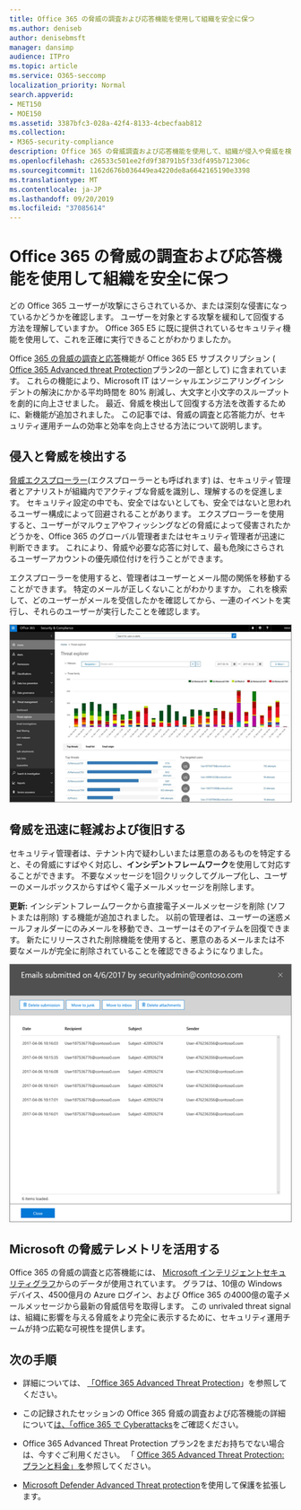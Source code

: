 ```yaml
---
title: Office 365 の脅威の調査および応答機能を使用して組織を安全に保つ
ms.author: deniseb
author: denisebmsft
manager: dansimp
audience: ITPro
ms.topic: article
ms.service: O365-seccomp
localization_priority: Normal
search.appverid:
- MET150
- MOE150
ms.assetid: 3387bfc3-028a-42f4-8133-4cbecfaab812
ms.collection:
- M365-security-compliance
description: Office 365 の脅威調査および応答機能を使用して、組織が侵入や脅威を検出し、脅威から迅速に脅威を軽減および回復する方法について説明します。
ms.openlocfilehash: c26533c501ee2fd9f38791b5f33df495b712306c
ms.sourcegitcommit: 1162d676b036449ea4220de8a6642165190e3398
ms.translationtype: MT
ms.contentlocale: ja-JP
ms.lasthandoff: 09/20/2019
ms.locfileid: "37085614"
---
```

# <a name="keep-your-organization-safe-with-office-365-threat-investigation-and-response-capabilities"></a>Office 365 の脅威の調査および応答機能を使用して組織を安全に保つ

どの Office 365 ユーザーが攻撃にさらされているか、または深刻な侵害になっているかどうかを確認します。 ユーザーを対象とする攻撃を緩和して回復する方法を理解していますか。 Office 365 E5 に既に提供されているセキュリティ機能を使用して、これを正確に実行できることがわかりましたか。 
  
Office [365 の脅威の調査と応答](office-365-ti.md)機能が Office 365 E5 サブスクリプション ( [Office 365 Advanced threat Protection](office-365-atp.md)プラン2の一部として) に含まれています。 これらの機能により、Microsoft IT はソーシャルエンジニアリングインシデントの解決にかかる平均時間を 80% 削減し、大文字と小文字のスループットを劇的に向上させました。 最近、脅威を検出して回復する方法を改善するために、新機能が追加されました。 この記事では、脅威の調査と応答能力が、セキュリティ運用チームの効率と効率を向上させる方法について説明します。
  
## <a name="detect-intrusions-and-threats"></a>侵入と脅威を検出する

[脅威エクスプローラー](threat-explorer.md)(エクスプローラーとも呼ばれます) は、セキュリティ管理者とアナリストが組織内でアクティブな脅威を識別し、理解するのを促進します。 セキュリティ設定の中でも、安全ではないとしても、安全ではないと思われるユーザー構成によって回避されることがあります。 エクスプローラーを使用すると、ユーザーがマルウェアやフィッシングなどの脅威によって侵害されたかどうかを、Office 365 のグローバル管理者またはセキュリティ管理者が迅速に判断できます。 これにより、脅威や必要な応答に対して、最も危険にさらされるユーザーアカウントの優先順位付けを行うことができます。 
  
エクスプローラーを使用すると、管理者はユーザーとメール間の関係を移動することができます。 特定のメールが正しくないことがわかりますか。 これを検索して、どのユーザーがメールを受信したかを確認してから、一連のイベントを実行し、それらのユーザーが実行したことを確認します。

![Office 365 の脅威エクスプローラーのスクリーンショット、マルウェアファミリによる色分け](../media/591338dd-252a-437d-b5f2-87aa42e74b0c.png)
  
## <a name="quickly-mitigate-and-recover-from-threats"></a>脅威を迅速に軽減および復旧する

セキュリティ管理者は、テナント内で疑わしいまたは悪意のあるものを特定すると、その脅威にすばやく対応し、**インシデントフレームワーク**を使用して対応することができます。 不要なメッセージを1回クリックしてグループ化し、ユーザーのメールボックスからすばやく電子メールメッセージを削除します。 
  
 **更新:** インシデントフレームワークから直接電子メールメッセージを削除 (ソフトまたは削除) する機能が追加されました。 以前の管理者は、ユーザーの迷惑メールフォルダーにのみメールを移動でき、ユーザーはそのアイテムを回復できます。 新たにリリースされた削除機能を使用すると、悪意のあるメールまたは不要なメールが完全に削除されていることを確認できるようになりました。 
    
![インシデント修復の電子メールリストのスクリーンショット](../media/9d8452d3-d8d2-4b26-81f9-76396e08dd17.png)
  
## <a name="leverage-the-threat-telemetry-of-microsoft"></a>Microsoft の脅威テレメトリを活用する

Office 365 の脅威の調査と応答機能には、 [Microsoft インテリジェントセキュリティグラフ](https://go.microsoft.com/fwlink/?linkid=2036223)からのデータが使用されています。 グラフは、10億の Windows デバイス、4500億月の Azure ログイン、および Office 365 の4000億の電子メールメッセージから最新の脅威信号を取得します。 この unrivaled threat signal は、組織に影響を与える脅威をより完全に表示するために、セキュリティ運用チームが持つ広範な可視性を提供します。 
  
## <a name="next-steps"></a>次の手順

- 詳細については、 [「Office 365 Advanced Threat Protection](office-365-atp.md)」を参照してください。

- この記録されたセッションの Office 365 脅威の調査および応答機能の詳細について[は、「office 365 で Cyberattacks](https://myignite.microsoft.com/videos/53723)をご確認ください。

- Office 365 Advanced Threat Protection プラン2をまだお持ちでない場合は、今すぐご利用ください。 「 [Office 365 Advanced Threat Protection: プランと料金」を](https://products.office.com/exchange/advance-threat-protection#pmg-allup-content)参照してください。
    
- [Microsoft Defender Advanced Threat protection](https://docs.microsoft.com/windows/security/threat-protection/microsoft-defender-atp/microsoft-defender-advanced-threat-protection)を使用して保護を拡張します。